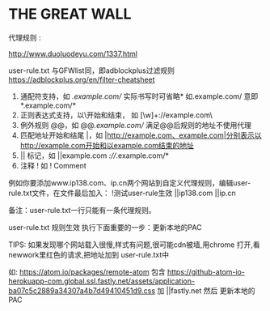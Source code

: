 THE GREAT WALL
======

代理规则 :

http://www.duoluodeyu.com/1337.html

user-rule.txt
与GFWlist同，即adblockplus过滤规则 https://adblockplus.org/en/filter-cheatsheet

1. 通配符支持，如 *.example.com/* 实际书写时可省略* 如.example.com/ 意即*.example.com/*
2. 正则表达式支持，以\开始和结束， 如 \[\w]+:\/\/example.com\
3. 例外规则 @@，如 @@*.example.com/* 满足@@后规则的地址不使用代理
4. 匹配地址开始和结尾 |，如 |http://example.com、example.com|分别表示以http://example.com开始和以example.com结束的地址
5. || 标记，如 ||example.com *://*.example.com/*
6. 注释 ! 如 ! Comment

例如你要添加www.ip138.com、ip.cn两个网站到自定义代理规则，编辑user-rule.txt文件，在文件最后加入：
!测试user-rule生效
||ip138.com
||ip.cn

备注：user-rule.txt一行只能有一条代理规则。

user-rule.txt 规则生效 执行下面重要的一步：更新本地的PAC

TIPS: 如果发现哪个网站载入很慢,样式有问题,很可能cdn被墙,用chrome 打开,看newwork里红色的请求,把地址加到 user-rule.txt中

如:
https://atom.io/packages/remote-atom
包含
https://github-atom-io-herokuapp-com.global.ssl.fastly.net/assets/application-ba07c5c2889a34307a4b7d49410451d9.css
加
||fastly.net
然后 更新本地的PAC
